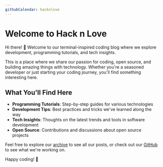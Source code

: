 ```yaml
---
githubCalendar: hacknlove
---
```


# Welcome to Hack n Love

Hi there! 👋 Welcome to our terminal-inspired coding blog where we explore development, programming tutorials, and tech insights.

This is a place where we share our passion for coding, open source, and building amazing things with technology. Whether you're a seasoned developer or just starting your coding journey, you'll find something interesting here.

## What You'll Find Here

- **Programming Tutorials**: Step-by-step guides for various technologies
- **Development Tips**: Best practices and tricks we've learned along the way  
- **Tech Insights**: Thoughts on the latest trends and tools in software development
- **Open Source**: Contributions and discussions about open source projects

Feel free to explore our [archive](/posts) to see all our posts, or check out our [GitHub](https://github.com/hacknlove) to see what we're working on.

Happy coding! 🚀 